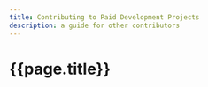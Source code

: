 ```yaml
---
title: Contributing to Paid Development Projects
description: a guide for other contributors
---
```


# {{page.title}}

<!-- TODO -->
